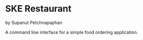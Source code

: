 # SKE Restaurant
 by Supanut Petchnapaphan

 A command line interface for a simple food ordering application.
